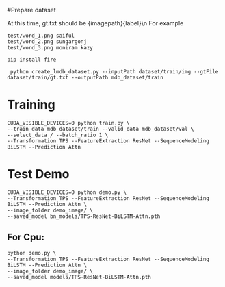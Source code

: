 
#Prepare dataset

At this time, gt.txt should be {imagepath}<space>{label}\n
For example
```
test/word_1.png saiful
test/word_2.png sungargonj
test/word_3.png moniram kazy
```

```pip install fire```

```
 python create_lmdb_dataset.py --inputPath dataset/train/img --gtFile dataset/train/gt.txt --outputPath mdb_dataset/train
```




# Training 
```
CUDA_VISIBLE_DEVICES=0 python train.py \
--train_data mdb_dataset/train --valid_data mdb_dataset/val \
--select_data / --batch_ratio 1 \
--Transformation TPS --FeatureExtraction ResNet --SequenceModeling BiLSTM --Prediction Attn
```



# Test Demo
```
CUDA_VISIBLE_DEVICES=0 python demo.py \
--Transformation TPS --FeatureExtraction ResNet --SequenceModeling BiLSTM --Prediction Attn \
--image_folder demo_image/ \
--saved_model bn_models/TPS-ResNet-BiLSTM-Attn.pth
```


## For Cpu:
```
python demo.py \
--Transformation TPS --FeatureExtraction ResNet --SequenceModeling BiLSTM --Prediction Attn \
--image_folder demo_image/ \
--saved_model models/TPS-ResNet-BiLSTM-Attn.pth
```